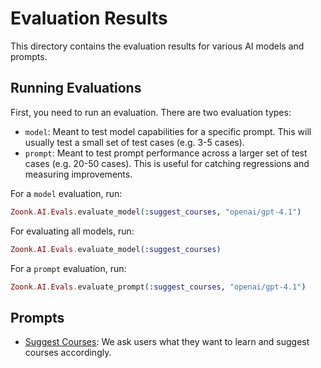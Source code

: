 # Evaluation Results

This directory contains the evaluation results for various AI models and prompts.

## Running Evaluations

First, you need to run an evaluation. There are two evaluation types:

- `model`: Meant to test model capabilities for a specific prompt. This will usually test a small set of test cases (e.g. 3-5 cases).
- `prompt`: Meant to test prompt performance across a larger set of test cases (e.g. 20-50 cases). This is useful for catching regressions and measuring improvements.

For a `model` evaluation, run:

```elixir
Zoonk.AI.Evals.evaluate_model(:suggest_courses, "openai/gpt-4.1")
```

For evaluating all models, run:

```elixir
Zoonk.AI.Evals.evaluate_model(:suggest_courses)
```

For a `prompt` evaluation, run:

```elixir
Zoonk.AI.Evals.evaluate_prompt(:suggest_courses, "openai/gpt-4.1")
```

## Prompts

- [Suggest Courses](suggest_courses.md): We ask users what they want to learn and suggest courses accordingly.
